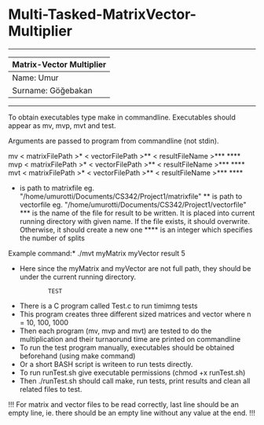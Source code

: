 # Multi-Tasked-MatrixVector-Multiplier
 ---------------------------------------
|	Matrix-Vector Multiplier	|
|---------------------------------------|
|	Name:		Umur		|
|	Surname:	Göğebakan	|
 ---------------------------------------

To obtain executables type make in commandline.
Executables should appear as mv, mvp, mvt and test.

Arguments are passed to program from commandline (not stdin).

mv < matrixFilePath >* < vectorFilePath >** < resultFileName >*** <K>****
mvp < matrixFilePath >* < vectorFilePath >** < resultFileName >*** <K>****
mvt < matrixFilePath >* < vectorFilePath >** < resultFileName >*** <K>****

*	<matrixFilePath> is path to matrixfile eg. "/home/umurotti/Documents/CS342/Project1/matrixfile"
**	<vectorFilePath> is path to vectorfile eg. "/home/umurotti/Documents/CS342/Project1/vectorfile"
***	<resultFileName> is the name of the file for result to be written.
	It is placed into current running directory with given name. If the file exists, it should overwrite. Otherwise, it should create a new one
****	<K> is an integer which specifies the number of splits

Example command:*
	./mvt myMatrix myVector result 5
*	Here since the myMatrix and myVector are not full path, they should be under the current running directory.

				TEST
- There is a C program called Test.c to run timimng tests
- This program creates three different sized matrices and vector where n = 10, 100, 1000
- Then each program (mv, mvp and mvt) are tested to do the multiplication and their turnaorund time are printed on commandline
- To run the test program manually, executables should be obtained beforehand (using make command)
- Or a short BASH script is writeen to run tests directly.
- To run runTest.sh give executable permissions (chmod +x runTest.sh)
- Then ./runTest.sh should call make, run tests, print results and clean all related files to test.

!!! For matrix and vector files to be read correctly, last line should be an empty line, ie. there should be an empty line without any value at the end. !!!
